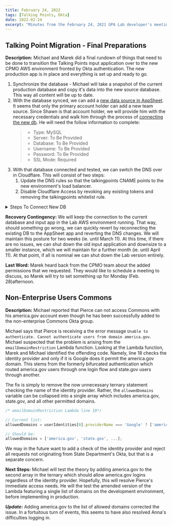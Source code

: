 ```yaml
---
title: February 24, 2022
tags: [Talking Points, Okta]
date: 2022-02-24
excerpt: "Minutes from the February 24, 2021 GPA Lab developer's meeting. In which we prepare for the Talkings Points migration."
---
```


## Talking Point Migration - Final Preparations

**Description:** Michael and Marek did a final rundown of things that need to be done to transition the Talking Points input application over to the new CPMO AWS environment fronted by Okta authentication. The new production app is in place and everything is set up and ready to go.

1. Synchronize the database - Michael will take a snapshot of the current production database and copy it's data into the new source database. This way all content will be up to date.
1. With the database synced, we can add a [new data source in AppSheet](https://help.appsheet.com/en/articles/962066-using-data-from-mysql). It seems that only the primary account holder can add a new team source. Since Shawn is that account holder, we will provide him with the necessary credentials and walk him through the process of [connecting the new db](#connect-db). He will need the follow information to complete:
   > - Type: MySQL
   > - Server: To Be Provided
   > - Database: To Be Provided
   > - Username: To Be Provided
   > - Password: To Be Provided
   > - SSL Mode: Required
1. With that database connected and tested, we can switch the DNS over in Cloudflare. This will consist of two steps:
   1. Update the DNS rules so that the talkingpoints CNAME points to the new environment's load balancer.
   1. Disable Cloudflare Access by revoking any existing tokens and removing the talkingpoints whitelist rule.

<details id="connect-db">
<summary>Steps To Connect New DB</summary>
<ol>
  <li>
    Add a new database connection
    <ol>
      <li>Log into AppSheet admin</li>
      <li>Go to the "My account" tab</li>
      <li>Click on the "New Data Source" button</li>
      <li>Name the data source (ex. `tpa-dev`) and click on the "Cloud Database" option</li>
      <li>Enter the credentials and click on the "Test" and "Authorize Access" buttons</li>
    </ol>
  </li>
  <li>
    Change application data source:
    <ol>
      <li>Go to the "My apps" tab</li>
      <li>Select the talking points app</li>
      <li>Click on the "Data" nav link and view the "Tables" tab</li>
      <li>Find the two tables the pull from database-1 ("quotes" and "talking_points")</li>
      <li>For each of these tables, click the table to expand</li>
      <li>In the "Storage" section click on the "Source Path" dropdown and select the "browse for more data" option</li>
      <li>In the resulting modal, select the database connection added above from there choose the appropriate table (ie. the one matching the selected table name)</li>
      <li>Click the "Save" button at the top right of the page</li>
      <li>Refresh the app preview and confirm that is still shows the correct data</li>
    </ol>
   </li>
</ol>
</details>

**Recovery Contingency:** We will keep the connection to the current database and input app in the Lab AWS environment running. That way, should something go wrong, we can quickly revert by reconnecting the existing DB to the AppSheet app and reverting the DNS changes. We will maintain this posture for two weeks (ie. until March 11). At this time, if there are no issues, we can shut down the old input application and downsize to a smaller instance, which we will maintain for a further month (ie. until April 11). At that point, if all is nominal we can shut down the Lab version entirely.

**Last Word:** Marek heard back from the CPMO team about the added permissions that we requested. They would like to schedule a meeting to discuss, so Marek will try to set something up for Monday (Feb. 28)afternoon.

## Non-Enterprise Users Commons

**Description:** Michael reported that Pierce can not access Commons with his america.gov account even though he has been successfully added to the non-enterprise Commons Okta group.

Michael says that Pierce is receiving a the error message `Unable to authenticate. Cannot authenticate users from domain america.gov`. Michael suspected that the problem is arising from the `emailDomainRestriction` Lambda function. Looking at the Lambda function, Marek and Michael identified the offending code. Namely, line 18 checks the identity provider and only if it is Google does it permit the america.gov domain. This stems from the formerly bifurcated authentication which routed america.gov users through one login flow and state.gov users through another.

The fix is simply to remove the now unnecessary ternary statement checking the name of the identity provider. Rather, the `allowedDomains` variable can be collapsed into a single array which includes america.gov, state.gov, and all other permitted domains.

```js
/* emailDomainRestriction Lambda line 18*/

// Current list:
allowedDomains = userIdentities[0].providerName === 'Google' ? ['america.gov'] : ['state.gov', ...];

// Should be:
allowedDomains = ['america.gov', 'state.gov', ...];
```

We may in the future want to add a check of the identity provider and reject all requests not originating from State Department's Okta, but that is a separate concern.

**Next Steps:** Michael will test the theory by adding america.gov to the second array in the ternary which should allow america.gov logins regardless of the identity provider. Hopefully, this will resolve Pierce's immediate access needs. He will the test the amended version of the Lambda featuring a single list of domains on the development environment, before implementing in production.

**_Update_:** Adding america.gov to the list of allowed domains corrected the issue. In a fortuitous turn of events, this seems to have also resolved Anna's difficulties logging in.
